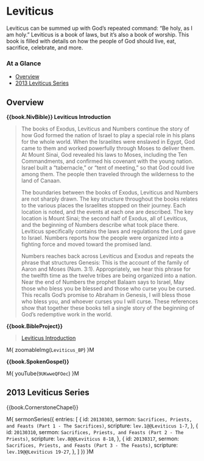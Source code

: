 # Leviticus

Leviticus can be summed up with God’s repeated command: “Be holy, as I
am holy.” Leviticus is a book of laws, but it’s also a book of
worship. This book is filled with details on how the people of God
should live, eat, sacrifice, celebrate, and more.

### At a Glance

- [Overview](#overview)
- [2013 Leviticus Series](#2013-leviticus-series)


## Overview

**{{book.NivBible}} Leviticus Introduction**

> The books of Exodus, Leviticus and Numbers continue the story of how
> God formed the nation of Israel to play a special role in his plans
> for the whole world. When the Israelites were enslaved in Egypt, God
> came to them and worked powerfully through Moses to deliver them. At
> Mount Sinai, God revealed his laws to Moses, including the Ten
> Commandments, and confirmed his covenant with the young nation. Israel
> built a “tabernacle,” or “tent of meeting,” so that God could live
> among them. The people then traveled through the wilderness to the
> land of Canaan.
> 
> The boundaries between the books of Exodus, Leviticus and Numbers are
> not sharply drawn. The key structure throughout the books relates to
> the various places the Israelites stopped on their journey. Each
> location is noted, and the events at each one are described. The key
> location is Mount Sinai; the second half of Exodus, all of Leviticus,
> and the beginning of Numbers describe what took place there. Leviticus
> specifically contains the laws and regulations the Lord gave to
> Israel. Numbers reports how the people were organized into a fighting
> force and moved toward the promised land.
> 
> Numbers reaches back across Leviticus and Exodus and repeats the
> phrase that structures Genesis: This is the account of the family of
> Aaron and Moses (Num. 3:1). Appropriately, we hear this phrase for the
> twelfth time as the twelve tribes are being organized into a
> nation. Near the end of Numbers the prophet Balaam says to Israel, May
> those who bless you be blessed and those who curse you be cursed. This
> recalls God’s promise to Abraham in Genesis, I will bless those who
> bless you, and whoever curses you I will curse. These references show
> that together these books tell a single story of the beginning of
> God’s redemptive work in the world.


**{{book.BibleProject}}**

> [Leviticus Introduction](https://bibleproject.com/explore/video/leviticus/)

M{ zoomableImg(`Leviticus_BP`) }M


**{{book.SpokenGospel}}**

M{ youTube(`9UKwweQFOec`) }M



## 2013 Leviticus Series

{{book.CornerstoneChapel}}

M{ sermonSeries({
  entries: [
    { id: `20130303`, sermon: `Sacrifices, Priests, and Feasts (Part 1 - The Sacrifices)`, scripture: `lev.1@@Leviticus 1-7`,    },
    { id: `20130310`, sermon: `Sacrifices, Priests, and Feasts (Part 2 - The Priests)`,    scripture: `lev.8@@Leviticus 8-18`,   },
    { id: `20130317`, sermon: `Sacrifices, Priests, and Feasts (Part 3 - The Feasts)`,     scripture: `lev.19@@Leviticus 19-27`, },
  ]
}) }M
